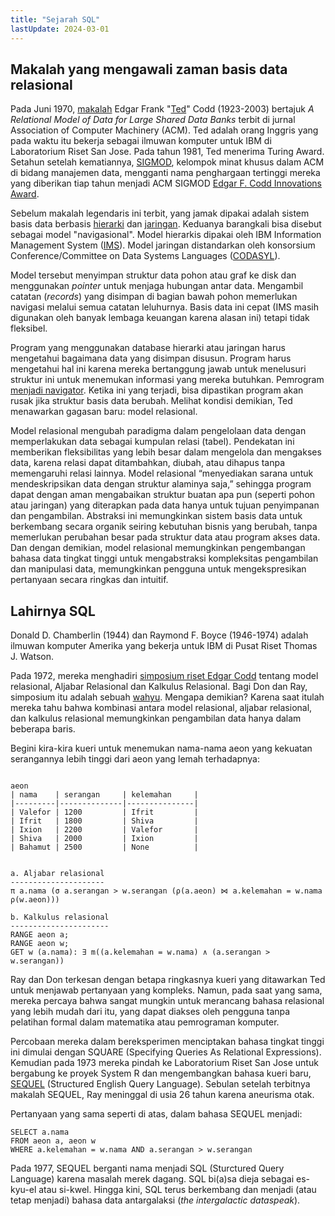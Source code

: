 ```yaml
---
title: "Sejarah SQL"
lastUpdate: 2024-03-01
---
```


## Makalah yang mengawali zaman basis data relasional

Pada Juni 1970, [makalah](https://www.seas.upenn.edu/~zives/03f/cis550/codd.pdf) Edgar Frank "[Ted](https://en.wikipedia.org/wiki/Edgar_F._Codd)" Codd (1923-2003) bertajuk *A Relational Model of Data for Large Shared Data Banks* terbit di jurnal Association of Computer Machinery (ACM). Ted adalah orang Inggris yang pada waktu itu bekerja sebagai ilmuwan komputer untuk IBM di Laboratorium Riset San Jose. Pada tahun 1981, Ted menerima Turing Award. Setahun setelah kematiannya, [SIGMOD](https://en.wikipedia.org/wiki/SIGMOD), kelompok minat khusus dalam ACM di bidang manajemen data, mengganti nama penghargaan tertinggi mereka yang diberikan tiap tahun menjadi ACM SIGMOD [Edgar F. Codd Innovations Award](https://en.wikipedia.org/wiki/SIGMOD_Edgar_F._Codd_Innovations_Award).

Sebelum makalah legendaris ini terbit, yang jamak dipakai adalah sistem basis data berbasis [hierarki](https://web.archive.org/web/20190214224454/http://idcp.marist.edu/pdfs/ztidbitz/22%20zTidBits%20%28IMS_Then%26ToDay%29.pdf) dan [jaringan](https://web.archive.org/web/20060904190944/http://coronet.iicm.edu/wbtmaster/allcoursescontent/netlib/ndm1.htm). Keduanya barangkali bisa disebut sebagai model "navigasional". Model hierarkis dipakai oleh IBM Information Management System ([IMS](https://en.wikipedia.org/wiki/IBM_Information_Management_System)). Model jaringan distandarkan oleh konsorsium Conference/Committee on Data Systems Languages ([CODASYL](https://en.wikipedia.org/wiki/CODASYL)).

Model tersebut menyimpan struktur data pohon atau graf ke disk dan menggunakan *pointer* untuk menjaga hubungan antar data. Mengambil catatan (*records*) yang disimpan di bagian bawah pohon memerlukan navigasi melalui semua catatan leluhurnya. Basis data ini cepat (IMS masih digunakan oleh banyak lembaga keuangan karena alasan ini) tetapi tidak fleksibel.

Program yang menggunakan database hierarki atau jaringan harus mengetahui bagaimana data yang disimpan disusun. Program harus mengetahui hal ini karena mereka bertanggung jawab untuk menelusuri struktur ini untuk menemukan informasi yang mereka butuhkan. Pemrogram [menjadi navigator](https://people.csail.mit.edu/tdanford/6830papers/bachman-programmer-as-navigator.pdf). Ketika ini yang terjadi, bisa dipastikan program akan rusak jika struktur basis data berubah. Melihat kondisi demikian, Ted menawarkan gagasan baru: model relasional.

Model relasional mengubah paradigma dalam pengelolaan data dengan memperlakukan data sebagai kumpulan relasi (tabel). Pendekatan ini memberikan fleksibilitas yang lebih besar dalam mengelola dan mengakses data, karena relasi dapat ditambahkan, diubah, atau dihapus tanpa memengaruhi relasi lainnya. Model relasional “menyediakan sarana untuk mendeskripsikan data dengan struktur alaminya saja,” sehingga program dapat dengan aman mengabaikan struktur buatan apa pun (seperti pohon atau jaringan) yang diterapkan pada data hanya untuk tujuan penyimpanan dan pengambilan. Abstraksi ini memungkinkan sistem basis data untuk berkembang secara organik seiring kebutuhan bisnis yang berubah, tanpa memerlukan perubahan besar pada struktur data atau program akses data. Dan dengan demikian, model relasional memungkinkan pengembangan bahasa data tingkat tinggi untuk mengabstraksi kompleksitas pengambilan dan manipulasi data, memungkinkan pengguna untuk mengekspresikan pertanyaan secara ringkas dan intuitif.

## Lahirnya SQL

Donald D. Chamberlin (1944) dan Raymond F. Boyce (1946-1974) adalah ilmuwan komputer Amerika yang bekerja untuk IBM di Pusat Riset Thomas J. Watson.

Pada 1972, mereka menghadiri [simposium riset Edgar Codd](https://www.inf.unibz.it/~franconi/teaching/2006/kbdb/Codd72a.pdf) tentang model relasional, Aljabar Relasional dan Kalkulus Relasional. Bagi Don dan Ray, simposium itu adalah sebuah [wahyu](https://ieeexplore.ieee.org/stamp/stamp.jsp?arnumber=6359709). Mengapa demikian? Karena saat itulah mereka tahu bahwa kombinasi antara model relasional, aljabar relasional, dan kalkulus relasional memungkinkan pengambilan data hanya dalam beberapa baris.

Begini kira-kira kueri untuk menemukan nama-nama aeon yang kekuatan serangannya lebih tinggi dari aeon yang lemah terhadapnya:

```text

aeon
| nama    | serangan     | kelemahan     |
|---------|--------------|---------------|
| Valefor | 1200         | Ifrit         |
| Ifrit   | 1800         | Shiva         |
| Ixion   | 2200         | Valefor       |
| Shiva   | 2000         | Ixion         |
| Bahamut | 2500         | None          |


a. Aljabar relasional
---------------------
π a.nama (σ a.serangan > w.serangan (ρ(a.aeon) ⋈ a.kelemahan = w.nama ρ(w.aeon)))

b. Kalkulus relasional
----------------------
RANGE aeon a;
RANGE aeon w;
GET w (a.nama): ∃ m((a.kelemahan = w.nama) ∧ (a.serangan > w.serangan))

```

Ray dan Don terkesan dengan betapa ringkasnya kueri yang ditawarkan Ted untuk menjawab pertanyaan yang kompleks. Namun, pada saat yang sama, mereka percaya bahwa sangat mungkin untuk merancang bahasa relasional yang lebih mudah dari itu, yang dapat diakses oleh pengguna tanpa pelatihan formal dalam matematika atau pemrograman komputer.

Percobaan mereka dalam bereksperimen menciptakan bahasa tingkat tinggi ini dimulai dengan SQUARE (Specifying Queries As Relational Expressions). Kemudian pada 1973 mereka pindah ke Laboratorium Riset San Jose untuk bergabung ke proyek System R dan mengembangkan bahasa kueri baru, [SEQUEL](https://dl.acm.org/doi/10.1145/800296.811515) (Structured English Query Language). Sebulan setelah terbitnya makalah SEQUEL, Ray meninggal di usia 26 tahun karena aneurisma otak.

Pertanyaan yang sama seperti di atas, dalam bahasa SEQUEL menjadi:

```
SELECT a.nama
FROM aeon a, aeon w
WHERE a.kelemahan = w.nama AND a.serangan > w.serangan
```

Pada 1977, SEQUEL berganti nama menjadi SQL (Sturctured Query Language) karena masalah merek dagang. SQL bi(a)sa dieja sebagai es-kyu-el atau si-kwel. Hingga kini, SQL terus berkembang dan menjadi (atau tetap menjadi) bahasa data antargalaksi (*the intergalactic dataspeak*).
